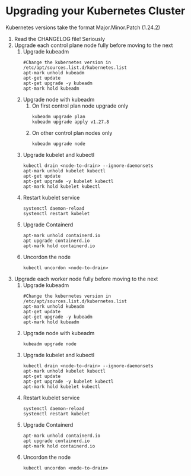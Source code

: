 # Upgrading your Kubernetes Cluster
Kubernetes versions take the format Major.Minor.Patch (1.24.2)

1. Read the CHANGELOG file! Seriously
2. Upgrade each control plane node fully before moving to the next
    1. Upgrade kubeadm
       ```
       #Change the kubernetes version in /etc/apt/sources.list.d/kubernetes.list
       apt-mark unhold kubeadm
       apt-get update
       apt-get upgrade -y kubeadm
       apt-mark hold kubeadm
       ```
    2. Upgrade node with kubeadm 
        1. On first control plan node upgrade only
           ```
           kubeadm upgrade plan
           kubeadm upgrade apply v1.27.8
           ```
        2. On other control plan nodes only
           ```
           kubeadm upgrade node
           ```
    5. Upgrade kubelet and kubectl
       ```
       kubectl drain <node-to-drain> --ignore-daemonsets
       apt-mark unhold kubelet kubectl
       apt-get update
       apt-get upgrade -y kubelet kubectl
       apt-mark hold kubelet kubectl
       ```
    4. Restart kubelet service
       ```
       systemctl daemon-reload
       systemctl restart kubelet
       ```
    5. Upgrade Containerd
       ```
       apt-mark unhold containerd.io
       apt upgrade containerd.io
       apt-mark hold containerd.io
       ``` 
    6. Uncordon the node
       ```
       kubectl uncordon <node-to-drain>
       ```
3. Upgrade each worker node fully before moving to the next
    1. Upgrade kubeadm
       ```
       #Change the kubernetes version in /etc/apt/sources.list.d/kubernetes.list
       apt-mark unhold kubeadm
       apt-get update
       apt-get upgrade -y kubeadm
       apt-mark hold kubeadm
       ```
    2. Upgrade node with kubeadm
       ```
       kubeadm upgrade node
       ```
    3. Upgrade kubelet and kubectl
       ```
       kubectl drain <node-to-drain> --ignore-daemonsets
       apt-mark unhold kubelet kubectl
       apt-get update
       apt-get upgrade -y kubelet kubectl
       apt-mark hold kubelet kubectl
       ```
    4. Restart kubelet service
       ```
       systemctl daemon-reload
       systemctl restart kubelet
       ```
    5. Upgrade Containerd
       ```
       apt-mark unhold containerd.io
       apt upgrade containerd.io
       apt-mark hold containerd.io
       ``` 
    5. Uncordon the node
       ```
       kubectl uncordon <node-to-drain>
       ```
